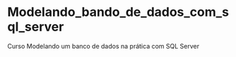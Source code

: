 # Modelando_bando_de_dados_com_sql_server
Curso Modelando um banco de dados na prática com SQL Server
